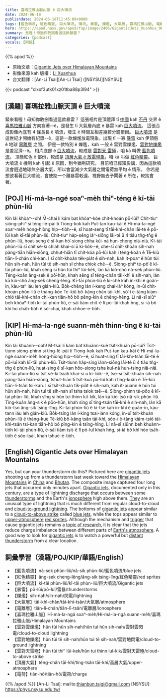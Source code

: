 ```yaml
---
title: 喜瑪拉雅山脈山頂 ê 巨大噴流
date: 2024-06-18
publishdate: 2024-06-18T11:45:00+0800
tags: [藍色噴流, 紅色精靈, 巨大噴流, 噴流, 暴雷, 爍爁, 大氣層, 喜瑪拉雅山脈, 電離層, 雲對雲爍爁, 雲對地爍爁, 雲對天雷殛, 頂層大氣, 電荷]
hero: https://apod.nasa.gov/apod/fap/image/2406/GiganticJets_Xuanhua_960.jpg
summary: 是哩！毋過你敢捌看過這款暴雷？
categories: [podcast]
vocals: [阿錕]
---
```


{{% apod %}}

- 原始文章：[Gigantic Jets over Himalayan Mountains](https://apod.nasa.gov/apod/ap240618.html)
- 影像來源 kah 版權：[Li Xuanhua](mailto:1161495687@qq.com)
- 台文翻譯：[An-Li Tsai][An-Li Tsai] ([NSYSU][NSYSU])

{{< podcast "clxxf3utk01xz01tba88p3l94" >}}

## [漢羅] 喜瑪拉雅山脈天頂 ê 巨大噴流
緊來看喔！毋知你敢捌看過這款暴雷？
這張相片是頂禮拜 tī [中國][China] kah [不丹][Bhutan] 交界 ê [喜馬拉雅山脈][Himalayan Mountains] 方向翕著--ê，是發生 tī 大氣層內底 ê 暴雷 kah [巨大噴流][gigantic jets 1]。
這張合成影像內底有 4 條長長 ê 噴流，發生 ê 時間互相差幾若分鐘爾爾。
[巨大噴流][Gigantic jets] 是這世紀才開始有紀錄--ê，這是一款爍爁放電現象，出現 tī 一寡 [暴雷][thunderstorms] kah 伊頂懸 ê 地球 [電離層][ionosphere] 之間。
伊是一款特別 ê 爍爁，kah 一般 ê 雲對雲爍爁、[雲對地爍爁][cloud-to-ground lightning] 是差足濟--ê。
相片底部 ê [巨大噴流][gigantic jets 2]，較成是 [雲對天 雷殛][cloud-to-above strike]，咱 kā 叫做 [藍色噴流][blue jets]。
頂懸紅色 ê 部份，較成是 [頂層大氣 ê 放電現象][upper-atmosphere]，咱 kā 叫做 [紅色精靈][red sprites]。
巨大噴流 ê 機制 kah 引起 ê 原因，到今猶咧研究。
目前咱已經知影講，因為這款噴流會迵過地球無仝層大氣，所以會當減少大氣層之間電荷無平均 ê 情形。
你若是想欲看著巨大噴流，會使踮一个離暴雷較遠、視野無去予閘著 ê 所在，較揣會著。

## [POJ] Hí-má-la-ngé soaⁿ-me̍h thiⁿ-téng ê kī-tāi phùn-liû
Kín lâi khòaⁿ--o͘h!
M̄-chai lí kám bat khòaⁿ-kòe chit-khoán pō-lûi?
Chit-tiuⁿ siòng-phìⁿ sī téng-lé-pài tī Tiong-kok kah Put-tan kau-kài ê Hí-má-la-ngé soaⁿ-me̍h hong-hiòng hip--tio̍h--ê, sī hoat-seng tī tāi-khì-chân lāi-té ê pō-lûi kah kī-tāi phùn-liû.
Chit-tiuⁿ ha̍p-sêng iáⁿ-siōng lāi-té ū 4 tiâu tn̂g-tn̂g ê phùn-liû, hoat-seng ê sî-kan hō͘-siong chha kúi-nā hun-cheng niā-niā.
Kī-tāi phùn-liû sī chit sè-kí chiah khai-sí ū kì-lio̍k--ê, che-sī chi̍t-khoán sih-nah pàng-tiān hiān-siōng, chhut-hiān tī chi̍t-kóa pō-lûi kah i téng-koân ê Tē-kiû tiān-lî-chân chi-kan.
I sī chi̍t-khoán te̍k-pia̍t ê sih-nah, kah it-poaⁿ ê hûn tùi hûn sih-nah, hûn tùi tē sih-nah sī chha chiok chē--ê.
Siòng-phìⁿ té-pō͘ ê kī-tāi phùn-liû, khah sêng sī hûn tùi thiⁿ lûi-ke̍k, lán kā kiò-chò nâ-sek phùn-liû.
Téng-koân âng-sek ê pō͘-hūn, khah sêng sī téng-chân tāi-khì ê sih-nah, lán kā kiò-chò âng-sek cheng-lêng.
Kī-tāi phùn-liû ê ki-chè kah ín-khí ê goân-in, kàu-taⁿ iáu leh gián-kiù.
Bo̍k-chêng lán í-keng chai-iáⁿ kóng, in-ūi chit-khoán phùn-liû ē thàng-kòe Tē-kiû bô-kâng chân tāi-khì, só͘-í ē-tàng kiám-chió tāi-khì-chân chi-kan tiān-hô bô pêng-kin ê chêng-hêng.
Lí nā-sī siūⁿ beh khòaⁿ-tio̍h kī-tāi phùn-liû, ē-sái tiàm chi̍t-ê lî pō-lûi khah hn̄g, sī-iá bô khì hō͘ cha̍h-tio̍h ê só͘-chāi, khah chhōe-ē-tio̍h.

## [KIP] Hí-má-la-ngé suann-me̍h thinn-tíng ê kī-tāi phùn-liû
Kín lâi khuànn--ooh!
M̄-tsai lí kám bat khuànn-kuè tsit-khuán pō-luî?
Tsit-tiunn siòng-phìnn sī tíng-lé-pài tī Tiong-kok kah Put-tan kau-kài ê Hí-má-la-ngé suann-me̍h hong-hiòng hip--tio̍h--ê, sī huat-sing tī tāi-khì-tsân lāi-té ê pō-luî kah kī-tāi phùn-liû.
Tsit-tiunn ha̍p-sîng iánn-siōng lāi-té ū 4 tiâu tn̂g-tn̂g ê phùn-liû, huat-sing ê sî-kan hōo-siong tsha kuí-nā hun-tsing niā-niā.
Kī-tāi phùn-liû sī tsit sè-kí tsiah khai-sí ū kì-lio̍k--ê, tse-sī tsi̍t-khuán sih-nah pàng-tiān hiān-siōng, tshut-hiān tī tsi̍t-kuá pō-luî kah i tíng-kuân ê Tē-kiû tiān-lî-tsân tsi-kan.
I sī tsi̍t-khuán ti̍k-pia̍t ê sih-nah, kah it-puann ê hûn tuì hûn sih-nah, hûn tuì tē sih-nah sī tsha tsiok tsē--ê.
Siòng-phìnn té-pōo ê kī-tāi phùn-liû, khah sîng sī hûn tuì thinn luî-ki̍k, lán kā kiò-tsò nâ-sik phùn-liû.
Tíng-kuân âng-sik ê pōo-hūn, khah sîng sī tíng-tsân tāi-khì ê sih-nah, lán kā kiò-tsò âng-sik tsing-lîng.
Kī-tāi phùn-liû ê ki-tsè kah ín-khí ê guân-in, kàu-tann iáu leh gián-kiù.
Bo̍k-tsîng lán í-king tsai-iánn kóng, in-uī tsit-khuán phùn-liû ē thàng-kuè Tē-kiû bô-kâng tsân tāi-khì, sóo-í ē-tàng kiám-tsió tāi-khì-tsân tsi-kan tiān-hô bô pîng-kin ê tsîng-hîng.
Lí nā-sī siūnn beh khuànn-tio̍h kī-tāi phùn-liû, ē-sái tiàm tsi̍t-ê lî pō-luî khah hn̄g, sī-iá bô khì hōo tsa̍h-tio̍h ê sóo-tsāi, khah tshuē-ē-tio̍h.

## [English] Gigantic Jets over Himalayan Mountains
Yes, but can your thunderstorm do this?
Pictured here are [gigantic jets][gigantic jets 1] shooting up from a thunderstorm last week toward the [Himalayan Mountains][Himalayan Mountains] in [China][China] and [Bhutan][Bhutan].
The composite image captured four long jets that occurred only minutes apart.
[Gigantic jets][Gigantic jets], documented only in this century, are a type of lightning discharge that occurs between some [thunderstorms][thunderstorms] and the Earth's [ionosphere][ionosphere] high above them.
[They][They] are an unusual type of lightning that is much different from regular cloud-to-cloud and [cloud-to-ground lightning][cloud-to-ground lightning].
The bottoms of [gigantic jets][gigantic jets 2] appear similar to a [cloud-to-above strike][cloud-to-above strike] called [blue jets][blue jets], while the tops appear similar to [upper-atmosphere][upper-atmosphere] [red sprites][red sprites].
Although the mechanism and [trigger][trigger] that cause gigantic jets remains a [topic of research][topic of research], it is clear that the jets reduce charge imbalance between different parts of [Earth's atmosphere][Earth's atmosphere].
A good way to look for [gigantic jets][gigantic jets 3] is to watch a powerful but [distant thunderstorm][distant thunderstorm] from a clear location.

## 詞彙學習（漢羅/POJ/KIP/華語/English）
- 【藍色噴流】nâ-sek phùn-liû/nâ-sik phùn-liû/藍色噴流/blue jets
- 【紅色精靈】âng-sek cheng-lêng/âng-sik tsing-lîng/紅色精靈/red sprites
- 【巨大噴流】kī-tāi phùn-liû/kī-tāi phùn-liû/巨大噴流/Gigantic jets
- 【暴雷】pō-lûi/pō-luî/雷暴/thunderstorms
- 【爍爁】sih-nah/sih-nah/閃電/lightning
- 【大氣層】tāi-khì-chân/tāi-khì-tsân/大氣層/atmosphere
- 【電離層】tiān-lî-chân/tiān-lî-tsân/電離層/ionosphere
- 【喜瑪拉雅山脈】Hí-má-la-ngá soaⁿ-me̍h/Hí-má-la-ngá suann-me̍h/喜瑪拉雅山脈/Himalayan Mountains
- 【雲對雲爍爁】hûn tùi hûn sih-nah/hûn tuì hûn sih-nah/雲對雲閃電/cloud-to-cloud lightning
- 【雲對地爍爁】hûn tùi tē sih-nah/hûn tuì tē sih-nah/雲對地閃電/cloud-to-ground lightning
- 【雲對天雷殛】hûn tùi thiⁿ lûi-kek/hûn tuì thinn luî-kik/雲對天雷殛/cloud-to-above strike
- 【頂層大氣】téng-chân tāi-khì/tíng-tsân tāi-khì/高層大氣/upper-atmosphere
- 【電荷】tiān-hô/tiān-hô/電荷/charge

{{% /apod %}}
[An-Li Tsai]: mailto:thianbun.taigi@gmail.com
[NSYSU]: https://phys.nsysu.edu.tw/

[copyright]: https://apod.nasa.gov/apod/fap/lib/about_apod.html#srapply
[License3]: https://creativecommons.org/licenses/by/3.0/
[License2]:https://creativecommons.org/licenses/by-nc-nd/2.0/

[gigantic jets 1]:https://apod.nasa.gov/apod/ap190918.html
[Himalayan Mountains]:https://en.wikipedia.org/wiki/Himalayas
[China]:https://en.wikipedia.org/wiki/China
[Bhutan]:https://en.wikipedia.org/wiki/Bhutan
[Gigantic jets]:https://en.wikipedia.org/wiki/Upper-atmospheric_lightning#Gigantic_jets
[thunderstorms]:https://apod.nasa.gov/apod/ap191204.html
[ionosphere]:https://science.nasa.gov/earth/10-things-to-know-about-the-ionosphere/
[They]:https://apod.nasa.gov/apod/ap160823.html
[cloud-to-ground lightning]:https://apod.nasa.gov/apod/ap210524.html
[gigantic jets 2]:https://www.realclearscience.com/quick_and_clear_science/2019/01/08/what_causes_earths_rare_and_mysterious_gigantic_jets.html
[cloud-to-above strike]:https://earthobservatory.nasa.gov/images/147900/bolts-of-blue
[blue jets]:https://en.wikipedia.org/wiki/Upper-atmospheric_lightning#Blue_jets
[upper-atmosphere]:https://en.wikipedia.org/wiki/Upper-atmospheric_lightning
[red sprites]:https://apod.nasa.gov/apod/ap210104.html
[trigger]:https://apod.nasa.gov/apod/ap060814.html
[topic of research]:https://miro.medium.com/v2/resize:fit:2400/1*Bp1dNLfyDjH2QCgALi-BrQ.jpeg
[Earth's atmosphere]:https://spaceplace.nasa.gov/atmosphere/en/
[gigantic jets 3]:https://ui.adsabs.harvard.edu/abs/2005AGUFMAE11A..02F/abstract
[distant thunderstorm]:https://apod.nasa.gov/apod/ap131110.html
